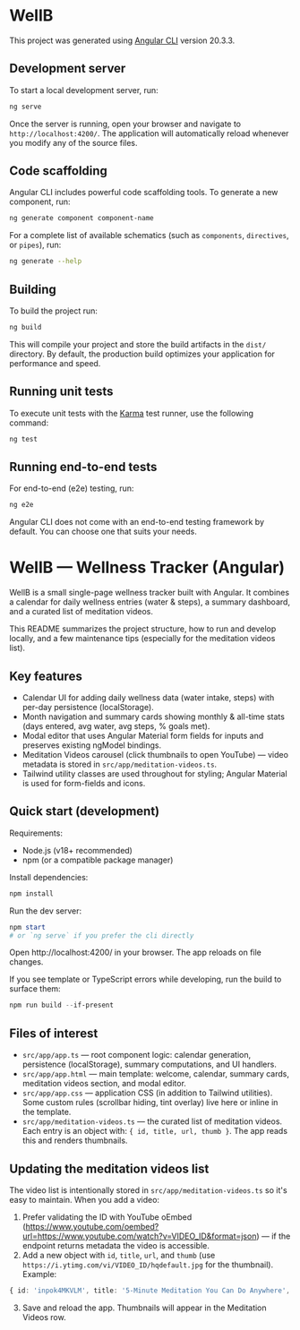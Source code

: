 # WellB

This project was generated using [Angular CLI](https://github.com/angular/angular-cli) version 20.3.3.

## Development server

To start a local development server, run:

```bash
ng serve
```

Once the server is running, open your browser and navigate to `http://localhost:4200/`. The application will automatically reload whenever you modify any of the source files.

## Code scaffolding

Angular CLI includes powerful code scaffolding tools. To generate a new component, run:

```bash
ng generate component component-name
```

For a complete list of available schematics (such as `components`, `directives`, or `pipes`), run:

```bash
ng generate --help
```

## Building

To build the project run:

```bash
ng build
```

This will compile your project and store the build artifacts in the `dist/` directory. By default, the production build optimizes your application for performance and speed.

## Running unit tests

To execute unit tests with the [Karma](https://karma-runner.github.io) test runner, use the following command:

```bash
ng test
```

## Running end-to-end tests

For end-to-end (e2e) testing, run:

```bash
ng e2e
```

Angular CLI does not come with an end-to-end testing framework by default. You can choose one that suits your needs.

# WellB — Wellness Tracker (Angular)

WellB is a small single-page wellness tracker built with Angular. It combines a calendar for daily wellness entries (water & steps), a summary dashboard, and a curated list of meditation videos.

This README summarizes the project structure, how to run and develop locally, and a few maintenance tips (especially for the meditation videos list).

## Key features

- Calendar UI for adding daily wellness data (water intake, steps) with per-day persistence (localStorage).
- Month navigation and summary cards showing monthly & all-time stats (days entered, avg water, avg steps, % goals met).
- Modal editor that uses Angular Material form fields for inputs and preserves existing ngModel bindings.
- Meditation Videos carousel (click thumbnails to open YouTube) — video metadata is stored in `src/app/meditation-videos.ts`.
- Tailwind utility classes are used throughout for styling; Angular Material is used for form-fields and icons.

## Quick start (development)

Requirements:

- Node.js (v18+ recommended)
- npm (or a compatible package manager)

Install dependencies:

```powershell
npm install
```

Run the dev server:

```powershell
npm start
# or `ng serve` if you prefer the cli directly
```

Open http://localhost:4200/ in your browser. The app reloads on file changes.

If you see template or TypeScript errors while developing, run the build to surface them:

```powershell
npm run build --if-present
```

## Files of interest

- `src/app/app.ts` — root component logic: calendar generation, persistence (localStorage), summary computations, and UI handlers.
- `src/app/app.html` — main template: welcome, calendar, summary cards, meditation videos section, and modal editor.
- `src/app/app.css` — application CSS (in addition to Tailwind utilities). Some custom rules (scrollbar hiding, tint overlay) live here or inline in the template.
- `src/app/meditation-videos.ts` — the curated list of meditation videos. Each entry is an object with: `{ id, title, url, thumb }`. The app reads this and renders thumbnails.

## Updating the meditation videos list

The video list is intentionally stored in `src/app/meditation-videos.ts` so it's easy to maintain. When you add a video:

1. Prefer validating the ID with YouTube oEmbed (https://www.youtube.com/oembed?url=https://www.youtube.com/watch?v=VIDEO_ID&format=json) — if the endpoint returns metadata the video is accessible.
2. Add a new object with `id`, `title`, `url`, and `thumb` (use `https://i.ytimg.com/vi/VIDEO_ID/hqdefault.jpg` for the thumbnail). Example:

```ts
{ id: 'inpok4MKVLM', title: '5-Minute Meditation You Can Do Anywhere', url: 'https://www.youtube.com/watch?v=inpok4MKVLM', thumb: 'https://i.ytimg.com/vi/inpok4MKVLM/hqdefault.jpg' }
```

3. Save and reload the app. Thumbnails will appear in the Meditation Videos row.
